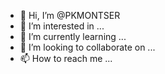 - 👋 Hi, I’m @PKMONTSER
- 👀 I’m interested in ...
- 🌱 I’m currently learning ...
- 💞️ I’m looking to collaborate on ...
- 📫 How to reach me ...

<!---
PKMONTSER/PKMONTSER is a ✨ special ✨ repository because its `README.md` (this file) appears on your GitHub profile.
You can click the Preview link to take a look at your changes.
--->
